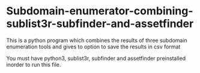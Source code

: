 # Subdomain-enumerator-combining-sublist3r-subfinder-and-assetfinder
This is a python program which combines the results of three subdomain enumeration tools and gives to option to save the results in csv format

You must have python3, sublist3r, subfinder and assetfinder preinstalled inorder to run this file.  
